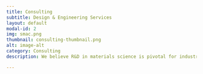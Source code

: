 ```yaml
---
title: Consulting 
subtitle: Design & Engineering Services 
layout: default
modal-id: 2
img: smac.png
thumbnail: consulting-thumbnail.png
alt: image-alt
category: Consulting
description: We believe R&D in materials science is pivotal for industries, research, and innovation. We aspire to accelerate materials development, streamline processes, and resolve challenges, making us indispensable partners in the ever-evolving field of materials science.

---
```

